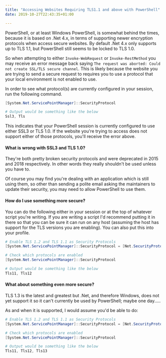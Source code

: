 ```yaml
---
title: "Accessing Websites Requiring TLS1.1 and above with PowerShell"
date: 2019-10-27T22:43:35+01:00

---
```


PowerShell, or at least Windows PowerShell, is somewhat behind the times, because it is based on .Net 4.x, in terms of supporting newer encryption protocols when access secure websites.  By default .Net 4.x only supports up to TLS 1.1, but PowerShell still seems to be locked to TLS 1.0.

So when attempting to either `Invoke-WebRequest` or `Invoke-RestMethod` you may receive an error message back saying `The request was aborted: Could not create SSL/TLS secure channel`.  This is likely because the website you are trying to send a secure request to requires you to use a protocol that your local environment is not enabled to use.

In order to see what protocol(s) are currently configured in your session, run the following command.

```powershell
[System.Net.ServicePointManager]::SecurityProtocol

# Output would be something like the below
Ssl3, Tls
```

This indicates that your PowerShell session is currently configured to use either SSL3 or TLS 1.0.  If the website you're trying to access does not support either of those protocols, you'll receive the error above.

#### What is wrong with SSL3 and TLS 1.0?
They're both pretty broken security protocols and were deprecated in 2015 and 2018 respectively.  In other words they really shouldn't be used unless you have to.

Of course you may find you're dealing with an application which is still using them, so other than sending a polite email asking the maintainers to update their security, you may need to allow PowerShell to use them.

#### How do I use something more secure?
You can do the following either in your session or at the top of whatever script you're writing.  If you are writing a script I'd recommend putting it in there so that you can be sure it can run on any host (assuming the host has support for the TLS versions you are enabling).  You can also put this into your profile.

```powershell
# Enable TLS 1.2 and TLS 1.1 as Security Protocols
[System.Net.ServicePointManager]::SecurityProtocol = [Net.SecurityProtocolType]::Tls12, [Net.SecurityProtocolType]::Tls11

# Check which protocols are enabled
[System.Net.ServicePointManager]::SecurityProtocol

# Output would be something like the below
Tls11, Tls12
```

#### What about something even more secure?
TLS 1.3 is the latest and greatest but .Net, and therefore Windows, does not yet support it so it can't currently be used by PowerShell; maybe one day.....

As and when it is supported, I would assume you'd be able to do:

```powershell
# Enable TLS 1.2 and TLS 1.1 as Security Protocols
[System.Net.ServicePointManager]::SecurityProtocol = [Net.SecurityProtocolType]::Tls13, [Net.SecurityProtocolType]::Tls12, [Net.SecurityProtocolType]::Tls11

# Check which protocols are enabled
[System.Net.ServicePointManager]::SecurityProtocol

# Output would be something like the below
Tls11, Tls12, Tls13
```
